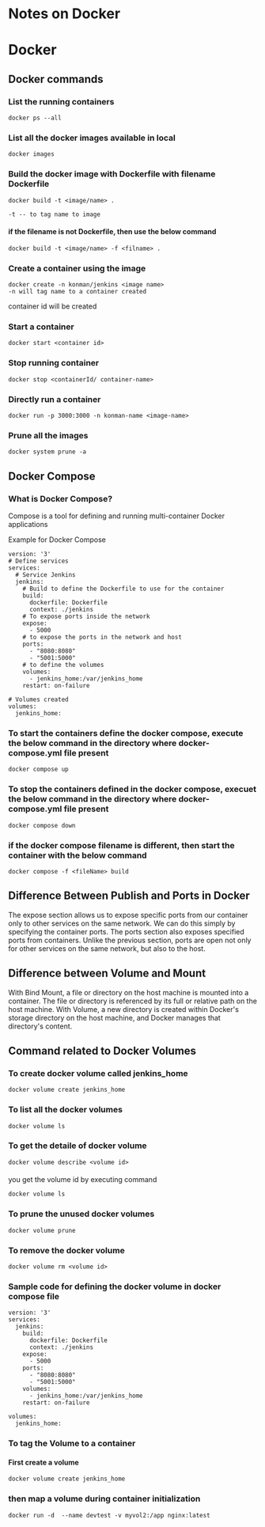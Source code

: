 # Notes on Docker

# Docker 

## Docker commands

### List the running containers
```
docker ps --all
```

### List all the docker images available in local

```
docker images
```

### Build the docker image with Dockerfile with filename Dockerfile

```
docker build -t <image/name> .

-t -- to tag name to image 
```

#### if the filename is not Dockerfile, then use the below command

```
docker build -t <image/name> -f <filname> .
```

### Create a container using the image

```
docker create -n konman/jenkins <image name>
-n will tag name to a container created

```

container id will be created

### Start a container
```
docker start <container id>
```

### Stop running container
```
docker stop <containerId/ container-name>
```

### Directly run a container

```
docker run -p 3000:3000 -n konman-name <image-name>
```

### Prune all the images

```
docker system prune -a
```


## Docker Compose

### What is Docker Compose?
Compose is a tool for defining and running multi-container Docker applications

Example for Docker Compose
```
version: '3'
# Define services
services:
  # Service Jenkins
  jenkins:
  	# Build to define the Dockerfile to use for the container
    build: 
      dockerfile: Dockerfile
      context: ./jenkins
    # To expose ports inside the network
    expose:
      - 5000
    # to expose the ports in the network and host
    ports:
      - "8080:8080"
      - "5001:5000"
    # to define the volumes
    volumes:
      - jenkins_home:/var/jenkins_home
    restart: on-failure

# Volumes created
volumes:
  jenkins_home:
```

### To start the containers define the docker compose, execute the below command in the directory where docker-compose.yml file present
```
docker compose up
```

### To stop the containers defined in the docker compose, execuet the below command in the directory where docker-compose.yml file present
```
docker compose down
```

### if the docker compose filename is different, then start the container with the below command

```
docker compose -f <fileName> build
```

## Difference Between Publish and Ports in Docker

The expose section allows us to expose specific ports from our container only to other services on the same network. We can do this simply by specifying the container ports.
The ports section also exposes specified ports from containers. Unlike the previous section, ports are open not only for other services on the same network, but also to the host.

## Difference between Volume and Mount

With Bind Mount, a file or directory on the host machine is mounted into a container. The file or directory is referenced by its full or relative path on the host machine.
With Volume, a new directory is created within Docker's storage directory on the host machine, and Docker manages that directory's content.


## Command related to Docker Volumes

### To create docker volume called jenkins_home
```
docker volume create jenkins_home
```

### To list all the docker volumes
```
docker volume ls
```

### To get the detaile of docker volume
```
docker volume describe <volume id>
```

####
you get the volume id by executing command 
```
docker volume ls
```

### To prune the unused docker volumes
```
docker volume prune
```

### To remove the docker volume
```
docker volume rm <volume id>
```

### Sample code for defining the docker volume in docker compose file

```
version: '3'
services:
  jenkins:
    build: 
      dockerfile: Dockerfile
      context: ./jenkins
    expose:
      - 5000
    ports:
      - "8080:8080"
      - "5001:5000"
    volumes:
      - jenkins_home:/var/jenkins_home
    restart: on-failure

volumes:
  jenkins_home:

```

### To tag the Volume to a container

#### First create a volume
```
docker volume create jenkins_home
```

### then map a volume during container initialization

```
docker run -d  --name devtest -v myvol2:/app nginx:latest
```
